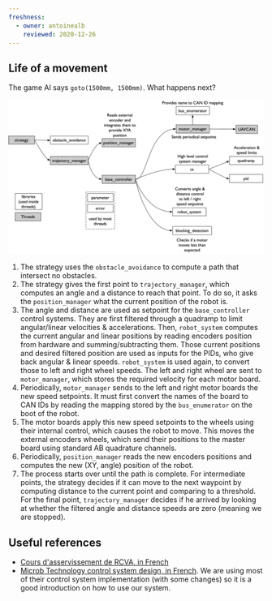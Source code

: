 ```yaml
---
freshness:
  - owner: antoinealb
    reviewed: 2020-12-26
---
```


## Life of a movement

The game AI says `goto(1500mm, 1500mm)`.
What happens next?

![Steps involved in life of a motion](life-of-a-motion.png)

1. The strategy uses the `obstacle_avoidance` to compute a path that intersect no obstacles.
1. The strategy gives the first point to `trajectory_manager`, which computes an angle and a distance to reach that point.
    To do so, it asks the `position_manager` what the current position of the robot is.
1. The angle and distance are used as setpoint for the `base_controller` control systems.
    They are first filtered through a quadramp to limit angular/linear velocities & accelerations.
    Then, `robot_system` computes the current angular and linear positions by reading encoders position from hardware and summing/subtracting them.
    Those current positions and desired filtered position are used as inputs for the PIDs, who give back angular & linear speeds.
    `robot_system` is used again, to convert those to left and right wheel speeds.
    The left and right wheel are sent to `motor_manager`, which stores the required velocity for each motor board.
1. Periodically, `motor_manager` sends to the left and right motor boards the new speed setpoints.
    It must first convert the names of the board to CAN IDs by reading the mapping stored by the `bus_enumerator` on the boot of the robot.
1. The motor boards apply this new speed setpoints to the wheels using their internal control, which causes the robot to move.
    This moves the external encoders wheels, which send their positions to the master board using standard AB quadrature channels.
1. Periodically, `position_manager` reads the new encoders positions and computes the new (XY, angle) position of the robot.
1. The process starts over until the path is complete.
    For intermediate points, the strategy decides if it can move to the next waypoint by computing distance to the current point and comparing to a threshold.
    For the final point, `trajectory_manager` decides if he arrived by looking at whether the filtered angle and distance speeds are zero (meaning we are stopped).

## Useful references

* [Cours d'asservissement de RCVA, in French](https://www.rcva.fr/10-ans-dexperience/9/)
* [Microb Technology control system design, in French](https://wiki.droids-corp.org/articles/a/v/e/Aversive/Asservissement_Microb_2008.html).
    We are using most of their control system implementation (with some changes) so it is a good introduction on how to use our system.
